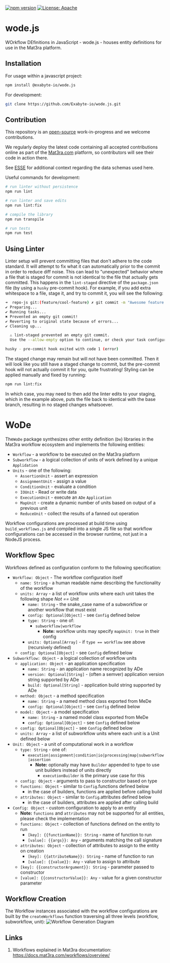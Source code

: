 [![npm version](https://badge.fury.io/js/%40exabyte-io%2Fwode.js.svg)](https://badge.fury.io/js/%40exabyte-io%2Fwode.js)
[![License: Apache](https://img.shields.io/badge/License-Apache-blue.svg)](https://www.apache.org/licenses/LICENSE-2.0)

# wode.js

WOrkflow DEfinitions in JavaScript - wode.js - houses entity definitions for use in the Mat3ra platform.


## Installation

For usage within a javascript project:

```bash
npm install @exabyte-io/wode.js
```

For development:

```bash
git clone https://github.com/Exabyte-io/wode.js.git
```


## Contribution

This repository is an [open-source](LICENSE.md) work-in-progress and we welcome contributions.

We regularly deploy the latest code containing all accepted contributions online as part of the
[Mat3ra.com](https://mat3ra.com) platform, so contributors will see their code in action there.

See [ESSE](https://github.com/Exabyte-io/esse) for additional context regarding the data schemas used here.

Useful commands for development:

```bash
# run linter without persistence
npm run lint

# run linter and save edits
npm run lint:fix

# compile the library
npm run transpile

# run tests
npm run test
```

## Using Linter

Linter setup will prevent committing files that don't adhere to the code standard. It will
attempt to fix what it can automatically prior to the commit in order to reduce diff noise. This can lead to "unexpected" behavior where a
file that is staged for commit is not identical to the file that actually gets committed. This happens
in the `lint-staged` directive of the `package.json` file (by using a `husky` pre-commit hook). For example,
if you add extra whitespace to a file, stage it, and try to commit it, you will see the following:

```bash
➜  repo-js git:(feature/cool-feature) ✗ git commit -m "Awesome feature works great"
✔ Preparing...
✔ Running tasks...
✖ Prevented an empty git commit!
✔ Reverting to original state because of errors...
✔ Cleaning up...

  ⚠ lint-staged prevented an empty git commit.
  Use the --allow-empty option to continue, or check your task configuration

husky - pre-commit hook exited with code 1 (error)
```

The staged change may remain but will not have been committed. Then it will look like you still have a staged
change to commit, but the pre-commit hook will not actually commit it for you, quite frustrating! Styling can
be applied manually and fixed by running:

```bash
npm run lint:fix
```

In which case, you may need to then add the linter edits to your staging, which in the example above, puts the
file back to identical with the base branch, resulting in no staged changes whatsoever.


WoDe
====

The`WoDe` package synthesizes other entity definition (`De`) libraries
in the Mat3ra workflow ecosystem and implements the following entities:

- `Workflow` - a workflow to be executed on the Mat3ra platform
- `Subworkflow` - a logical collection of units of work defined by a unique `Applidation`
- `Units` - one of the following:
  - `AssertionUnit` - assert an expression
  - `AssignmentUnit` - assign a value
  - `ConditionUnit` - evaluate a condition
  - `IOUnit` - Read or write data
  - `ExecutionUnit` - execute an `ADe` `Application`
  - `MapUnit` - create a dynamic number of units based on output of a previous unit
  - `ReduceUnit` - collect the results of a fanned out operation

Workflow configurations are processed at build time using `build_workflows.js` and compiled into
a single JS file so that workflow configurations can be accessed in the browser runtime, not just
in a NodeJS process.


Workflow Spec
-------------

Workflows defined as configuration conform to the following specification:

- `Workflow: Object` - The workflow configuration itself
  - `name: String` - a human readable name describing the functionality of the workflow
  - `units: Array` - a list of workflow units where each unit takes the following shape *Not == Unit*
    - `name: String` - the snake_case name of a subworkflow or another workflow that must exist
    - `config: Optional[Object]` - see `Config` defined below
    - `type: String` - one of:
      - `subworkflow|workflow`
        - **Note:** workflow units may specify `mapUnit: true` in their config
    - `units: Optional[Array]` - if `type == workflow` see above (recursively defined)
  - `config: Optional[Object]` - see `Config` defined below
- `Subworkflow: Object` - a logical collection of workflow units
  - `application: Object` - an application specification
    - `name: String` - an application name recognized by ADe
    - `version: Optional[String]` - (often a semver) application version string supported by ADe
    - `build: Optional[String]` - application build string supported by ADe
  - `method: Object` - a method specification
    - `name: String` - a named method class exported from MeDe
    - `config: Optional[Object]` - see `Config` defined below
  - `model: Object` - a model specification 
    - `name: String` - a named model class exported from MeDe
    - `config: Optional[Object]` - see `Config` defined below
  - `config: Optional[Object]` - see `Config` defined below
  - `units: Array` - a list of subworkflow units where each unit is a Unit defined below
- `Unit: Object` - a unit of computational work in a workflow
  - `type: String` - one of:
    - `execution|assignment|condition|io|processing|map|subworkflow|assertion`
      - **Note:** optionally may have `Builder` appended to type to use unit builders instead of units directly
        - `executionBuilder` is the primary use case for this
  - `config: Object` - arguments to pass to constructor based on type
  - `functions: Object` - similar to `Config`.functions defined below
    - in the case of builders, functions are applied before calling build
  - `attributes: Object` - similar to `Config`.attributes defined below
    - in the case of builders, attributes are applied after calling build
- `Config: Object` - custom configuration to apply to an entity
  - **Note:** `functions` and `attributes` may not be supported for all entities, please check the implementation
  - `functions: Object` - collection of functions defined on the entity to run
    - `[key]: {{functionName}}: String` - name of function to run
    - `[value]: {{args}}: Any` - arguments matching the call signature
  - `attributes: Object` - collection of attributes to assign to the entity on creation
    - `[key]: {{attributeName}}: String` - name of function to run
    - `[value]: {{value}}: Any` - value to assign to attribute
  - `[key]: {{constructorArgument}}: String` - parameter passed to constructor
  - `[value]: {{constructorValue}}: Any` - value for a given constructor parameter


Workflow Creation
-----------------

The Workflow instances associated with the workflow configurations are built by
the `createWorkflows` function traversing all three levels (workflow, subworkflow, unit):
![Workflow Generation Diagram](https://user-images.githubusercontent.com/10773967/196579112-d249cafb-d775-4834-b146-e3dedc796174.jpg)

## Links

1. Workflows explained in Mat3ra documentation: https://docs.mat3ra.com/workflows/overview/
